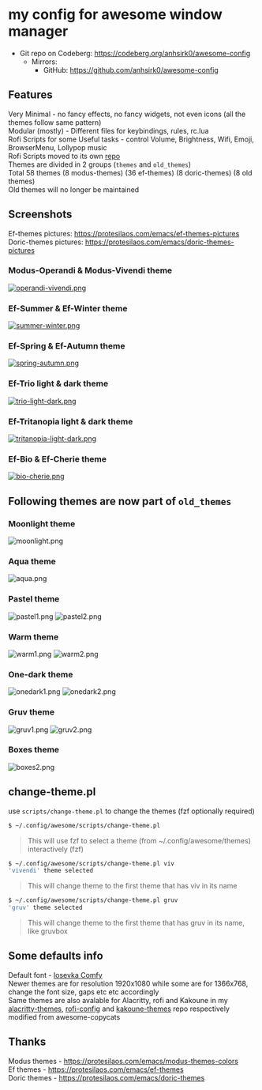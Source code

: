 # my config for awesome window manager

+ Git repo on Codeberg: <https://codeberg.org/anhsirk0/awesome-config>
  - Mirrors:
    + GitHub: <https://github.com/anhsirk0/awesome-config>

## Features
Very Minimal - no fancy effects, no fancy widgets, not even icons (all the themes follow same pattern)  
Modular (mostly) - Different files for keybindings, rules, rc.lua  
Rofi Scripts for some Useful tasks - control Volume, Brightness, Wifi, Emoji, BrowserMenu, Lollypop music  
Rofi Scripts moved to its own [repo](https://codeberg.org/anhsirk0/rofi-config)  
Themes are divided in 2 groups (`themes` and `old_themes`)  
Total 58 themes (8 modus-themes) (36 ef-themes) (8 doric-themes) (8 old themes)  
Old themes will no longer be maintained  

## Screenshots
Ef-themes pictures: https://protesilaos.com/emacs/ef-themes-pictures  
Doric-themes pictures: https://protesilaos.com/emacs/doric-themes-pictures  

### Modus-Operandi & Modus-Vivendi theme
[![operandi-vivendi.png](https://i.postimg.cc/sD2PkW0F/operandi-vivendi.png)](https://postimg.cc/mh0FMPsV)

### Ef-Summer & Ef-Winter theme
[![summer-winter.png](https://i.postimg.cc/v8hL2hhL/summer-winter.png)](https://postimg.cc/qgt3z89z)

### Ef-Spring & Ef-Autumn theme
[![spring-autumn.png](https://i.postimg.cc/QtrkwnvS/spring-autumn.png)](https://postimg.cc/gwNZ64z6)

### Ef-Trio light & dark theme
[![trio-light-dark.png](https://i.postimg.cc/1Xm05Vmq/trio-light-dark.png)](https://postimg.cc/1ndVvtNm)

### Ef-Tritanopia light & dark theme
[![tritanopia-light-dark.png](https://i.postimg.cc/DZddTPTh/tritanopia-light-dark.png)](https://postimg.cc/MMHj0RH3)

### Ef-Bio & Ef-Cherie theme
[![bio-cherie.png](https://i.postimg.cc/VN0D3tvs/bio-cherie.png)](https://postimg.cc/TyGVbpnB)

## Following themes are now part of `old_themes`
### Moonlight theme
![moonlight.png](https://i.postimg.cc/bJqgm404/moonlight.png)

### Aqua theme
![aqua.png](https://i.postimg.cc/654rf9Jy/aqua.png)

### Pastel theme
![pastel1.png](https://i.postimg.cc/Tw8Mh26g/pastel1.png)
![pastel2.png](https://i.postimg.cc/SQfFNptY/pastel2.png)

### Warm theme
![warm1.png](https://i.postimg.cc/qq0PXmg7/warm1.png)
![warm2.png](https://i.postimg.cc/025gzHLW/warm2.png)

### One-dark theme
![onedark1.png](https://i.postimg.cc/3wvzMMvR/onedark1.png)
![onedark2.png](https://i.postimg.cc/1XHLWpNr/onedark2.png)

### Gruv theme
![gruv1.png](https://i.postimg.cc/FK3CWjMk/gruv1.png)
![gruv2.png](https://i.postimg.cc/d19HvJtq/gruv2.png)

### Boxes theme
![boxes2.png](https://i.postimg.cc/sgFpntsK/boxes2.png)

## change-theme.pl
use `scripts/change-theme.pl` to change the themes (fzf optionally required)
```bash
$ ~/.config/awesome/scripts/change-theme.pl 
```
> This will use fzf to select a theme (from ~/.config/awesome/themes) interactively (fzf)
```bash
$ ~/.config/awesome/scripts/change-theme.pl viv
'vivendi' theme selected
```
> This will change theme to the first theme that has viv in its name
```bash
$ ~/.config/awesome/scripts/change-theme.pl gruv
'gruv' theme selected
```
> This will change theme to the first theme that has gruv in its name, like gruvbox

## Some defaults info
Default font - [Iosevka Comfy](https://gitlab.com/protesilaos/iosevka-comfy)  
Newer themes are for resolution 1920x1080 while some are for 1366x768, change the font size, gaps etc etc accordingly  
Same themes are also avalable for Alacritty, rofi and Kakoune in my [alacritty-themes](https://codeberg.org/anhsirk0/alacritty-themes), [rofi-config](https://codeberg.org/anhsirk0/rofi-config) and [kakoune-themes](https://codeberg.org/anhsirk0/kakoune-themes) repo respectively  
modified from awesome-copycats

## Thanks
Modus themes - https://protesilaos.com/emacs/modus-themes-colors  
Ef themes - https://protesilaos.com/emacs/ef-themes  
Doric themes - https://protesilaos.com/emacs/doric-themes  
